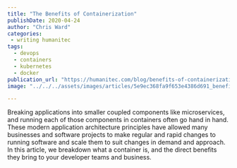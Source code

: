 ```yaml
---
title: "The Benefits of Containerization"
publishDate: 2020-04-24
author: "Chris Ward"
categories:
 - writing humanitec
tags:
  - devops
  - containers
  - kubernetes
  - docker
publication_url: "https://humanitec.com/blog/benefits-of-containerization"
image: "../../../assets/images/articles/5e9ec368fa9f653e4386d691_benefits-of-containerization-humanitec.png"

---
```

Breaking applications into smaller coupled components like microservices, and running each of those components in containers often go hand in hand. These modern application architecture principles have allowed many businesses and software projects to make regular and rapid changes to running software and scale them to suit changes in demand and approach. In this article, we breakdown what a container is, and the direct benefits they bring to your developer teams and business.
